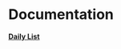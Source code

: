 # Documentation

[**Daily List**](https://docs.google.com/spreadsheets/d/1U7Ia20cgVtwEZccYG1NPBzs6WQacZ8VWnD0Iy3KhMzM/edit?usp=sharing)
